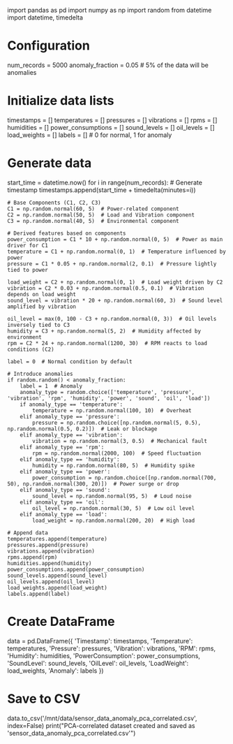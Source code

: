 import pandas as pd
import numpy as np
import random
from datetime import datetime, timedelta

# Configuration
num_records = 5000
anomaly_fraction = 0.05  # 5% of the data will be anomalies

# Initialize data lists
timestamps = []
temperatures = []
pressures = []
vibrations = []
rpms = []
humidities = []
power_consumptions = []
sound_levels = []
oil_levels = []
load_weights = []
labels = []  # 0 for normal, 1 for anomaly

# Generate data
start_time = datetime.now()
for i in range(num_records):
    # Generate timestamp
    timestamps.append(start_time + timedelta(minutes=i))
    
    # Base Components (C1, C2, C3)
    C1 = np.random.normal(60, 5)  # Power-related component
    C2 = np.random.normal(50, 5)  # Load and Vibration component
    C3 = np.random.normal(40, 5)  # Environmental component
    
    # Derived features based on components
    power_consumption = C1 * 10 + np.random.normal(0, 5)  # Power as main driver for C1
    temperature = C1 + np.random.normal(0, 1)  # Temperature influenced by power
    pressure = C1 * 0.05 + np.random.normal(2, 0.1)  # Pressure lightly tied to power

    load_weight = C2 + np.random.normal(0, 1)  # Load weight driven by C2
    vibration = C2 * 0.03 + np.random.normal(0.5, 0.1)  # Vibration depends on load weight
    sound_level = vibration * 20 + np.random.normal(60, 3)  # Sound level amplified by vibration

    oil_level = max(0, 100 - C3 + np.random.normal(0, 3))  # Oil levels inversely tied to C3
    humidity = C3 + np.random.normal(5, 2)  # Humidity affected by environment
    rpm = C2 * 24 + np.random.normal(1200, 30)  # RPM reacts to load conditions (C2)

    label = 0  # Normal condition by default

    # Introduce anomalies
    if random.random() < anomaly_fraction:
        label = 1  # Anomaly
        anomaly_type = random.choice(['temperature', 'pressure', 'vibration', 'rpm', 'humidity', 'power', 'sound', 'oil', 'load'])
        if anomaly_type == 'temperature':
            temperature = np.random.normal(100, 10)  # Overheat
        elif anomaly_type == 'pressure':
            pressure = np.random.choice([np.random.normal(5, 0.5), np.random.normal(0.5, 0.2)])  # Leak or blockage
        elif anomaly_type == 'vibration':
            vibration = np.random.normal(3, 0.5)  # Mechanical fault
        elif anomaly_type == 'rpm':
            rpm = np.random.normal(2000, 100)  # Speed fluctuation
        elif anomaly_type == 'humidity':
            humidity = np.random.normal(80, 5)  # Humidity spike
        elif anomaly_type == 'power':
            power_consumption = np.random.choice([np.random.normal(700, 50), np.random.normal(300, 20)])  # Power surge or drop
        elif anomaly_type == 'sound':
            sound_level = np.random.normal(95, 5)  # Loud noise
        elif anomaly_type == 'oil':
            oil_level = np.random.normal(30, 5)  # Low oil level
        elif anomaly_type == 'load':
            load_weight = np.random.normal(200, 20)  # High load

    # Append data
    temperatures.append(temperature)
    pressures.append(pressure)
    vibrations.append(vibration)
    rpms.append(rpm)
    humidities.append(humidity)
    power_consumptions.append(power_consumption)
    sound_levels.append(sound_level)
    oil_levels.append(oil_level)
    load_weights.append(load_weight)
    labels.append(label)

# Create DataFrame
data = pd.DataFrame({
    'Timestamp': timestamps,
    'Temperature': temperatures,
    'Pressure': pressures,
    'Vibration': vibrations,
    'RPM': rpms,
    'Humidity': humidities,
    'PowerConsumption': power_consumptions,
    'SoundLevel': sound_levels,
    'OilLevel': oil_levels,
    'LoadWeight': load_weights,
    'Anomaly': labels
})

# Save to CSV
data.to_csv('/mnt/data/sensor_data_anomaly_pca_correlated.csv', index=False)
print("PCA-correlated dataset created and saved as 'sensor_data_anomaly_pca_correlated.csv'")
